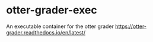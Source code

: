 # otter-grader-exec
An executable container for the otter grader https://otter-grader.readthedocs.io/en/latest/
